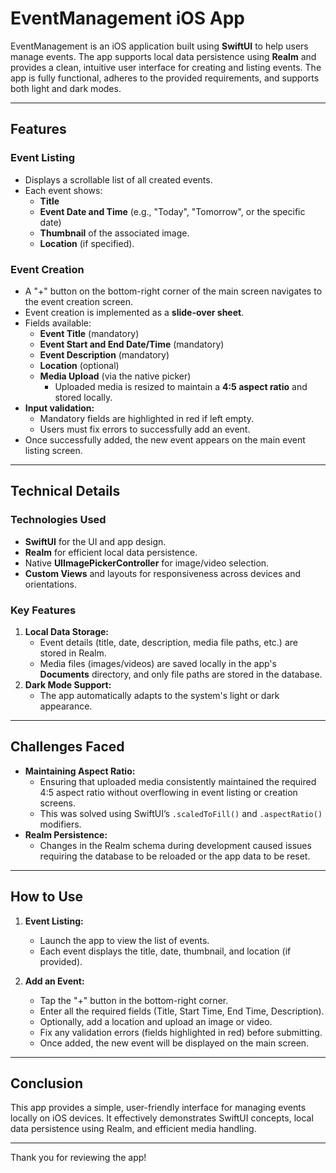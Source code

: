 # EventManagement iOS App

EventManagement is an iOS application built using **SwiftUI** to help users manage events. The app supports local data persistence using **Realm** and provides a clean, intuitive user interface for creating and listing events. The app is fully functional, adheres to the provided requirements, and supports both light and dark modes.

---

## Features

### Event Listing
- Displays a scrollable list of all created events.
- Each event shows:
  - **Title**
  - **Event Date and Time** (e.g., "Today", "Tomorrow", or the specific date)
  - **Thumbnail** of the associated image.
  - **Location** (if specified).

### Event Creation
- A "+" button on the bottom-right corner of the main screen navigates to the event creation screen.
- Event creation is implemented as a **slide-over sheet**.
- Fields available:
  - **Event Title** (mandatory)
  - **Event Start and End Date/Time** (mandatory)
  - **Event Description** (mandatory)
  - **Location** (optional)
  - **Media Upload** (via the native picker)
    - Uploaded media is resized to maintain a **4:5 aspect ratio** and stored locally.
- **Input validation:**
  - Mandatory fields are highlighted in red if left empty.
  - Users must fix errors to successfully add an event.
- Once successfully added, the new event appears on the main event listing screen.

---

## Technical Details

### Technologies Used
- **SwiftUI** for the UI and app design.
- **Realm** for efficient local data persistence.
- Native **UIImagePickerController** for image/video selection.
- **Custom Views** and layouts for responsiveness across devices and orientations.

### Key Features
1. **Local Data Storage:**
   - Event details (title, date, description, media file paths, etc.) are stored in Realm.
   - Media files (images/videos) are saved locally in the app's **Documents** directory, and only file paths are stored in the database.
2. **Dark Mode Support:**
   - The app automatically adapts to the system's light or dark appearance.

---

## Challenges Faced
- **Maintaining Aspect Ratio:** 
  - Ensuring that uploaded media consistently maintained the required 4:5 aspect ratio without overflowing in event listing or creation screens.
  - This was solved using SwiftUI’s `.scaledToFill()` and `.aspectRatio()` modifiers.
- **Realm Persistence:**
  - Changes in the Realm schema during development caused issues requiring the database to be reloaded or the app data to be reset.

---

## How to Use
1. **Event Listing:**
   - Launch the app to view the list of events.
   - Each event displays the title, date, thumbnail, and location (if provided).

2. **Add an Event:**
   - Tap the "+" button in the bottom-right corner.
   - Enter all the required fields (Title, Start Time, End Time, Description).
   - Optionally, add a location and upload an image or video.
   - Fix any validation errors (fields highlighted in red) before submitting.
   - Once added, the new event will be displayed on the main screen.

---

## Conclusion
This app provides a simple, user-friendly interface for managing events locally on iOS devices. It effectively demonstrates SwiftUI concepts, local data persistence using Realm, and efficient media handling.

---

Thank you for reviewing the app!
